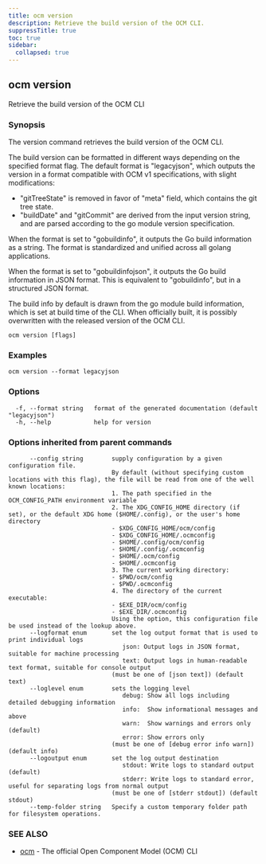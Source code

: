 ```yaml
---
title: ocm version
description: Retrieve the build version of the OCM CLI.
suppressTitle: true
toc: true
sidebar:
  collapsed: true
---
```


## ocm version

Retrieve the build version of the OCM CLI

### Synopsis

The version command retrieves the build version of the OCM CLI.

The build version can be formatted in different ways depending on the specified format flag.
The default format is "legacyjson", which outputs the version in a format compatible with OCM v1 specifications,
with slight modifications:

- "gitTreeState" is removed in favor of "meta" field, which contains the git tree state.
- "buildDate" and "gitCommit" are derived from the input version string, and are parsed according to the go module version specification.

When the format is set to "gobuildinfo", it outputs the Go build information as a string. The format is standardized
and unified across all golang applications.

When the format is set to "gobuildinfojson", it outputs the Go build information in JSON format.
This is equivalent to "gobuildinfo", but in a structured JSON format.

The build info by default is drawn from the go module build information, which is set at build time of the CLI.
When officially built, it is possibly overwritten with the released version of the OCM CLI.

```
ocm version [flags]
```

### Examples

```
ocm version --format legacyjson
```

### Options

```
  -f, --format string   format of the generated documentation (default "legacyjson")
  -h, --help            help for version
```

### Options inherited from parent commands

```
      --config string        supply configuration by a given configuration file.
                             By default (without specifying custom locations with this flag), the file will be read from one of the well known locations:
                             1. The path specified in the OCM_CONFIG_PATH environment variable
                             2. The XDG_CONFIG_HOME directory (if set), or the default XDG home ($HOME/.config), or the user's home directory
                             - $XDG_CONFIG_HOME/ocm/config
                             - $XDG_CONFIG_HOME/.ocmconfig
                             - $HOME/.config/ocm/config
                             - $HOME/.config/.ocmconfig
                             - $HOME/.ocm/config
                             - $HOME/.ocmconfig
                             3. The current working directory:
                             - $PWD/ocm/config
                             - $PWD/.ocmconfig
                             4. The directory of the current executable:
                             - $EXE_DIR/ocm/config
                             - $EXE_DIR/.ocmconfig
                             Using the option, this configuration file be used instead of the lookup above.
      --logformat enum       set the log output format that is used to print individual logs
                                json: Output logs in JSON format, suitable for machine processing
                                text: Output logs in human-readable text format, suitable for console output
                             (must be one of [json text]) (default text)
      --loglevel enum        sets the logging level
                                debug: Show all logs including detailed debugging information
                                info:  Show informational messages and above
                                warn:  Show warnings and errors only (default)
                                error: Show errors only
                             (must be one of [debug error info warn]) (default info)
      --logoutput enum       set the log output destination
                                stdout: Write logs to standard output (default)
                                stderr: Write logs to standard error, useful for separating logs from normal output
                             (must be one of [stderr stdout]) (default stdout)
      --temp-folder string   Specify a custom temporary folder path for filesystem operations.
```

### SEE ALSO

* [ocm](ocm.md)	 - The official Open Component Model (OCM) CLI

